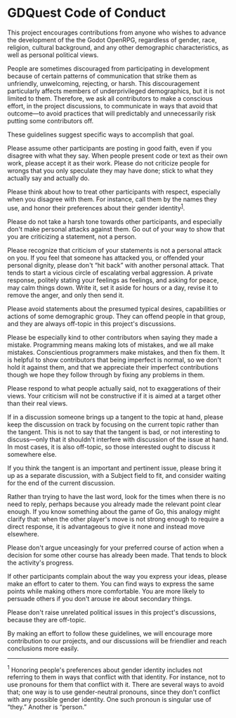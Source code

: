 # GDQuest Code of Conduct

This project encourages contributions from anyone who wishes to advance the development of the the Godot OpenRPG, regardless of gender, race, religion, cultural background, and any other demographic characteristics, as well as personal political views.

People are sometimes discouraged from participating in development because of certain patterns of communication that strike them as unfriendly, unwelcoming, rejecting, or harsh. This discouragement particularly affects members of underprivileged demographics, but it is not limited to them. Therefore, we ask all contributors to make a conscious effort, in the project discussions, to communicate in ways that avoid that outcome—to avoid practices that will predictably and unnecessarily risk putting some contributors off.

These guidelines suggest specific ways to accomplish that goal.

Please assume other participants are posting in good faith, even if you disagree with what they say. When people present code or text as their own work, please accept it as their work. Please do not criticize people for wrongs that you only speculate they may have done; stick to what they actually say and actually do.

Please think about how to treat other participants with respect, especially when you disagree with them. For instance, call them by the names they use, and honor their preferences about their gender identity<sup>[1](#1-footnote)</sup>.

Please do not take a harsh tone towards other participants, and especially don't make personal attacks against them. Go out of your way to show that you are criticizing a statement, not a person.

Please recognize that criticism of your statements is not a personal attack on you. If you feel that someone has attacked you, or offended your personal dignity, please don't “hit back” with another personal attack. That tends to start a vicious circle of escalating verbal aggression. A private response, politely stating your feelings as feelings, and asking for peace, may calm things down. Write it, set it aside for hours or a day, revise it to remove the anger, and only then send it.

Please avoid statements about the presumed typical desires, capabilities or actions of some demographic group. They can offend people in that group, and they are always off-topic in this project's discussions.

Please be especially kind to other contributors when saying they made a mistake. Programming means making lots of mistakes, and we all make mistakes. Conscientious programmers make mistakes, and then fix them. It is helpful to show contributors that being imperfect is normal, so we don't hold it against them, and that we appreciate their imperfect contributions though we hope they follow through by fixing any problems in them.

Please respond to what people actually said, not to exaggerations of their views. Your criticism will not be constructive if it is aimed at a target other than their real views.

If in a discussion someone brings up a tangent to the topic at hand, please keep the discussion on track by focusing on the current topic rather than the tangent. This is not to say that the tangent is bad, or not interesting to discuss—only that it shouldn't interfere with discussion of the issue at hand. In most cases, it is also off-topic, so those interested ought to discuss it somewhere else.

If you think the tangent is an important and pertinent issue, please bring it up as a separate discussion, with a Subject field to fit, and consider waiting for the end of the current discussion.

Rather than trying to have the last word, look for the times when there is no need to reply, perhaps because you already made the relevant point clear enough. If you know something about the game of Go, this analogy might clarify that: when the other player's move is not strong enough to require a direct response, it is advantageous to give it none and instead move elsewhere.

Please don't argue unceasingly for your preferred course of action when a decision for some other course has already been made. That tends to block the activity's progress.

If other participants complain about the way you express your ideas, please make an effort to cater to them. You can find ways to express the same points while making others more comfortable. You are more likely to persuade others if you don't arouse ire about secondary things.

Please don't raise unrelated political issues in this project's discussions, because they are off-topic.

By making an effort to follow these guidelines, we will encourage more contribution to our projects, and our discussions will be friendlier and reach conclusions more easily.

----

<a name="1-footnote"><sup>1</sup></a> Honoring people's preferences about gender identity includes not referring to them in ways that conflict with that identity. For instance, not to use pronouns for them that conflict with it. There are several ways to avoid that; one way is to use gender-neutral pronouns, since they don't conflict with any possible gender identity. One such pronoun is singular use of “they.” Another is “person.”
